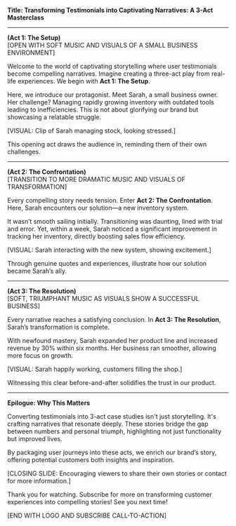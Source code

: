 **Title: Transforming Testimonials into Captivating Narratives: A 3-Act Masterclass**

---

**(Act 1: The Setup)**  
[OPEN WITH SOFT MUSIC AND VISUALS OF A SMALL BUSINESS ENVIRONMENT]

Welcome to the world of captivating storytelling where user testimonials become compelling narratives. Imagine creating a three-act play from real-life experiences. We begin with **Act 1: The Setup**.

Here, we introduce our protagonist. Meet Sarah, a small business owner. Her challenge? Managing rapidly growing inventory with outdated tools leading to inefficiencies. This is not about glorifying our brand but showcasing a relatable struggle.

[VISUAL: Clip of Sarah managing stock, looking stressed.]

This opening act draws the audience in, reminding them of their own challenges.

---

**(Act 2: The Confrontation)**  
[TRANSITION TO MORE DRAMATIC MUSIC AND VISUALS OF TRANSFORMATION]

Every compelling story needs tension. Enter **Act 2: The Confrontation**. Here, Sarah encounters our solution—a new inventory system.

It wasn’t smooth sailing initially. Transitioning was daunting, lined with trial and error. Yet, within a week, Sarah noticed a significant improvement in tracking her inventory, directly boosting sales flow efficiency.

[VISUAL: Sarah interacting with the new system, showing excitement.]

Through genuine quotes and experiences, illustrate how our solution became Sarah’s ally.

---

**(Act 3: The Resolution)**  
[SOFT, TRIUMPHANT MUSIC AS VISUALS SHOW A SUCCESSFUL BUSINESS]

Every narrative reaches a satisfying conclusion. In **Act 3: The Resolution**, Sarah’s transformation is complete.

With newfound mastery, Sarah expanded her product line and increased revenue by 30% within six months. Her business ran smoother, allowing more focus on growth.

[VISUAL: Sarah happily working, customers filling the shop.]

Witnessing this clear before-and-after solidifies the trust in our product.

---

**Epilogue: Why This Matters**

Converting testimonials into 3-act case studies isn't just storytelling. It's crafting narratives that resonate deeply. These stories bridge the gap between numbers and personal triumph, highlighting not just functionality but improved lives.

By packaging user journeys into these acts, we enrich our brand’s story, offering potential customers both insights and inspiration.

[CLOSING SLIDE: Encouraging viewers to share their own stories or contact for more information.]

Thank you for watching. Subscribe for more on transforming customer experiences into compelling stories! See you next time!

[END WITH LOGO AND SUBSCRIBE CALL-TO-ACTION]